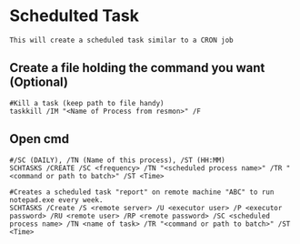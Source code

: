 # Schedulted Task

    This will create a scheduled task similar to a CRON job
    
## Create a file holding the command you want (Optional)

    #Kill a task (keep path to file handy)
    taskkill /IM "<Name of Process from resmon>" /F
    
## Open cmd
    
    #/SC (DAILY), /TN (Name of this process), /ST (HH:MM)
    SCHTASKS /CREATE /SC <frequency> /TN "<scheduled process name>" /TR "<command or path to batch>" /ST <Time>
    
    #Creates a scheduled task "report" on remote machine "ABC" to run notepad.exe every week.
    SCHTASKS /Create /S <remote server> /U <executor user> /P <executor password> /RU <remote user> /RP <remote password> /SC <scheduled process name> /TN <name of task> /TR "<command or path to batch>" /ST <Time>